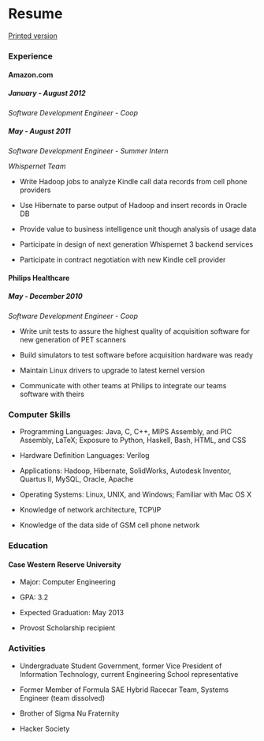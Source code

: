 Resume
======

[Printed version](http://dl.dropbox.com/u/2046628/resume%2C%20after%20summer%202011.pdf)

### Experience ###

#### Amazon.com ####

##### January - August 2012 #####

_Software Development Engineer - Coop_

##### May - August 2011 #####

_Software Development Engineer - Summer Intern_

_Whispernet Team_

* Write Hadoop jobs to analyze Kindle call data records from cell
  phone providers

* Use Hibernate to parse output of Hadoop and insert records in Oracle
  DB
  
* Provide value to business intelligence unit though analysis of
    usage data
    
* Participate in design of next generation Whispernet 3 backend
  services
  
* Participate in contract negotiation with new Kindle cell provider

#### Philips Healthcare ####

##### May - December 2010 #####

_Software Development Engineer - Coop_

* Write unit tests to assure the highest quality of acquisition
  software for new generation of PET scanners
  
* Build simulators to test software before acquisition hardware was
  ready
  
* Maintain Linux drivers to upgrade to latest kernel version

* Communicate with other teams at Philips to integrate our teams
  software with theirs

### Computer Skills ###

*  Programming Languages:  Java, C, C++, MIPS Assembly, and PIC Assembly, LaTeX; Exposure to Python, 
Haskell, Bash, HTML, and CSS

* Hardware Definition Languages: Verilog

* Applications: Hadoop, Hibernate, SolidWorks, Autodesk Inventor,
  Quartus II, MySQL, Oracle, Apache
  
* Operating Systems: Linux, UNIX, and Windows; Familiar with Mac OS X

* Knowledge of network architecture, TCP\IP

* Knowledge of the data side of GSM cell phone network


### Education ###

#### Case Western Reserve University ####

* Major: Computer Engineering

* GPA: 3.2

* Expected Graduation: May 2013

* Provost Scholarship recipient

### Activities ###

* Undergraduate Student Government, former Vice President of Information Technology, current 
Engineering School representative

* Former Member of Formula SAE Hybrid Racecar Team, Systems Engineer
  (team dissolved)
  
* Brother of Sigma Nu Fraternity

* Hacker Society 
